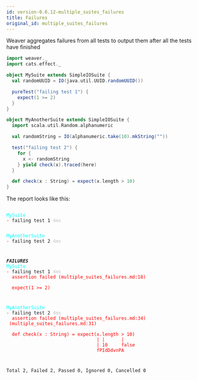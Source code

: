 ```yaml
---
id: version-0.6.12-multiple_suites_failures
title: Failures
original_id: multiple_suites_failures
---
```


Weaver aggregates failures from all tests to output them after all the tests have finished

```scala
import weaver._
import cats.effect._

object MySuite extends SimpleIOSuite {
  val randomUUID = IO(java.util.UUID.randomUUID())

  pureTest("failing test 1") {
    expect(1 >= 2)
  }
}

object MyAnotherSuite extends SimpleIOSuite {
  import scala.util.Random.alphanumeric

  val randomString = IO(alphanumeric.take(10).mkString(""))

  test("failing test 2") {
    for {
      x <- randomString
    } yield check(x).traced(here)
  }

  def check(x : String) = expect(x.length > 10)
}
```

The report looks like this:

<div class='terminal'><pre><code class = 'nohighlight'>
<span style='color: cyan'>MySuite</span>
<span style='color: red'>-&nbsp;</span>failing&nbsp;test&nbsp;1&nbsp;<span style='color: lightgray'><b>4ms</span></b>

<span style='color: cyan'>MyAnotherSuite</span>
<span style='color: red'>-&nbsp;</span>failing&nbsp;test&nbsp;2&nbsp;<span style='color: lightgray'><b>4ms</span></b>

<span style='color: red'>*************</span>FAILURES<span style='color: red'>*************</span>
<span style='color: cyan'>MySuite</span>
<span style='color: red'>-&nbsp;</span>failing&nbsp;test&nbsp;1&nbsp;<span style='color: lightgray'><b>4ms</span></b><br /><span style='color: red'>&nbsp;&nbsp;assertion&nbsp;failed&nbsp;(multiple_suites_failures.md:18)<br /><br />&nbsp;&nbsp;expect(1&nbsp;>=&nbsp;2)</span>

<span style='color: cyan'>MyAnotherSuite</span>
<span style='color: red'>-&nbsp;</span>failing&nbsp;test&nbsp;2&nbsp;<span style='color: lightgray'><b>4ms</span></b><br /><span style='color: red'>&nbsp;&nbsp;assertion&nbsp;failed&nbsp;(multiple_suites_failures.md:34)<br />&nbsp;(multiple_suites_failures.md:31)<br /><br />&nbsp;&nbsp;def&nbsp;check(x&nbsp;:&nbsp;String)&nbsp;=&nbsp;expect(x.length&nbsp;>&nbsp;10)<br />&nbsp;&nbsp;&nbsp;&nbsp;&nbsp;&nbsp;&nbsp;&nbsp;&nbsp;&nbsp;&nbsp;&nbsp;&nbsp;&nbsp;&nbsp;&nbsp;&nbsp;&nbsp;&nbsp;&nbsp;&nbsp;&nbsp;&nbsp;&nbsp;&nbsp;&nbsp;&nbsp;&nbsp;&nbsp;&nbsp;&nbsp;&nbsp;&nbsp;|&nbsp;|&nbsp;&nbsp;&nbsp;&nbsp;&nbsp;&nbsp;|<br />&nbsp;&nbsp;&nbsp;&nbsp;&nbsp;&nbsp;&nbsp;&nbsp;&nbsp;&nbsp;&nbsp;&nbsp;&nbsp;&nbsp;&nbsp;&nbsp;&nbsp;&nbsp;&nbsp;&nbsp;&nbsp;&nbsp;&nbsp;&nbsp;&nbsp;&nbsp;&nbsp;&nbsp;&nbsp;&nbsp;&nbsp;&nbsp;&nbsp;|&nbsp;10&nbsp;&nbsp;&nbsp;&nbsp;&nbsp;false<br />&nbsp;&nbsp;&nbsp;&nbsp;&nbsp;&nbsp;&nbsp;&nbsp;&nbsp;&nbsp;&nbsp;&nbsp;&nbsp;&nbsp;&nbsp;&nbsp;&nbsp;&nbsp;&nbsp;&nbsp;&nbsp;&nbsp;&nbsp;&nbsp;&nbsp;&nbsp;&nbsp;&nbsp;&nbsp;&nbsp;&nbsp;&nbsp;&nbsp;fPIdDdvnPA</span>

Total&nbsp;2,&nbsp;Failed&nbsp;2,&nbsp;Passed&nbsp;0,&nbsp;Ignored&nbsp;0,&nbsp;Cancelled&nbsp;0
</code></pre></div>
